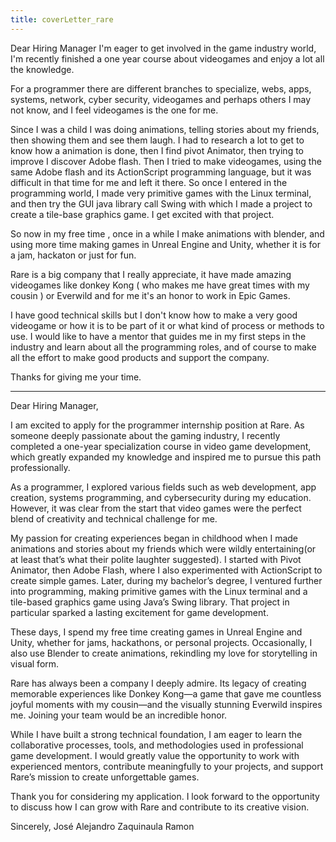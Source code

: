 ```yaml
---
title: coverLetter_rare
---
```

Dear Hiring Manager
I'm eager to get involved in the game industry world, I'm recently finished a one year course about videogames and enjoy a lot all the knowledge.

For a programmer there are different branches to specialize, webs, apps, systems, network, cyber security, videogames and perhaps others I may not know, and I feel videogames is the one for me.

Since I was a child I was doing animations, telling stories about my friends, then showing them and  see them laugh. I had to research a lot to get to know how a animation is done, then I find pivot Animator, then trying to improve I discover Adobe flash.
Then I tried to make videogames, using the same Adobe flash and its ActionScript programming language, but it was difficult in that time for me and left it there. So once I entered in the programming world, I made very primitive games with the Linux terminal, and then try the  GUI java library call Swing with which I made a project to create a tile-base graphics game. I get excited with that project.

So now in my free time , once in a while I make animations with blender, and using more time making  games in  Unreal Engine and Unity, whether it is for a jam, hackaton or just for fun.

Rare is a big company that I really appreciate, it have made amazing videogames like donkey Kong ( who makes me have great times with my cousin ) or Everwild and for me it's an honor to work in Epic Games.

I have good technical skills but I don't know how to make a very good videogame or how it is to be part of it or what kind of process or  methods to use. I would like to have a mentor that guides me in my first steps in the industry and learn about all the programming roles, and of course to make all the effort to make good products and support the company.

Thanks for giving me your time.

--- 

Dear Hiring Manager,

I am excited to apply for the programmer internship position at Rare. As someone deeply passionate about the gaming industry, I recently completed a one-year specialization course in video game development, which greatly expanded my knowledge and inspired me to pursue this path professionally.

As a programmer, I explored various fields such as web development, app creation, systems programming, and cybersecurity during my education. However, it was clear from the start that video games were the perfect blend of creativity and technical challenge for me.

My passion for creating experiences began in childhood when I made animations and stories about my friends which were wildly entertaining(or at least that’s what their polite laughter suggested). I started with Pivot Animator, then Adobe Flash, where I also experimented with ActionScript to create simple games. Later, during my bachelor’s degree, I ventured further into programming, making primitive games with the Linux terminal and a tile-based graphics game using Java’s Swing library. That project in particular sparked a lasting excitement for game development.

These days, I spend my free time creating games in Unreal Engine and Unity, whether for jams, hackathons, or personal projects. Occasionally, I also use Blender to create animations, rekindling my love for storytelling in visual form.

Rare has always been a company I deeply admire. Its legacy of creating memorable experiences like Donkey Kong—a game that gave me countless joyful moments with my cousin—and the visually stunning Everwild inspires me. Joining your team would be an incredible honor.

While I have built a strong technical foundation, I am eager to learn the collaborative processes, tools, and methodologies used in professional game development. I would greatly value the opportunity to work with experienced mentors, contribute meaningfully to your projects, and support Rare’s mission to create unforgettable games.

Thank you for considering my application. I look forward to the opportunity to discuss how I can grow with Rare and contribute to its creative vision.

Sincerely,
José Alejandro Zaquinaula Ramon